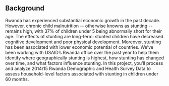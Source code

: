 ## Background
Rwanda has experienced substantial economic growth in the past decade.  However, chronic child malnutrition -- otherwise knowns as stunting -- remains high, with 37% of children under 5 being abnormally short for their age. The effects of stunting are long-term: stunted children have decreased cognitive development and poor physical development. Moreover, stunting has been associated with lower economic potential of countries. We’ve been working with USAID’s Rwanda office over the past year to help them identify where geographically stunting is highest, how stunting has changed over time, and what factors influence stunting.
In this project, you’ll process and analyze 2014/15 Rwanda Demographic and Health Survey Data to assess household-level factors associated with stunting in children under 60 months.
